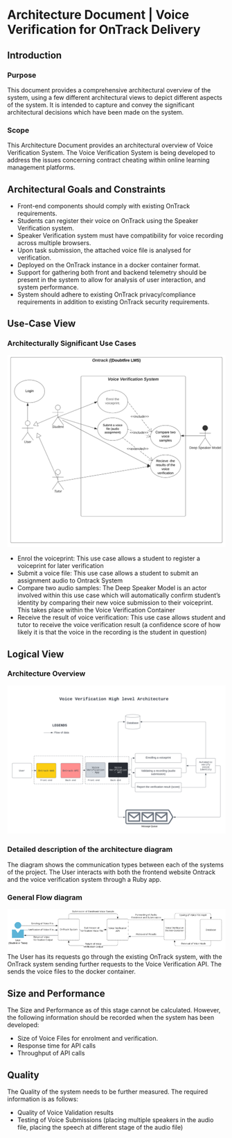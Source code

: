 # Architecture Document | Voice Verification for OnTrack Delivery
## Introduction
### Purpose
This document provides a comprehensive architectural overview of the system, using a few different architectural views to depict different aspects of the system. It is intended to capture and convey the significant architectural decisions which have been made on the system. 
### Scope
This Architecture Document provides an architectural overview of Voice Verification System. The Voice Verification System is being developed to address the issues concerning contract cheating within online learning management platforms. 

## Architectural Goals and Constraints
- Front-end components should comply with existing OnTrack requirements. 
- Students can register their voice on OnTrack using the Speaker Verification system. 
- Speaker Verification system must have compatibility for voice recording across multiple browsers. 
- Upon task submission, the attached voice file is analysed for verification. 
- Deployed on the OnTrack instance in a docker container format. 
- Support for gathering both front and backend telemetry should be present in the system to allow for analysis of user interaction, and system performance. 
- System should adhere to existing OnTrack privacy/compliance requirements in addition to existing OnTrack security requirements. 

## Use-Case View
### Architecturally Significant Use Cases
![Figure 1: Architecturally Significant Use Cases](https://github.com/ShaeChristmas/documentation/blob/main/docs/OnTrack/Voice%20Verification/Images/Use%20Cases.png)

- Enrol the voiceprint: This use case allows a student to register a voiceprint for later verification 
- Submit a voice file: This use case allows a student to submit an assignment audio to Ontrack System 
- Compare two audio samples: The Deep Speaker Model is an actor involved within this use case which will automatically confirm student’s identity by comparing their new voice submission to their voiceprint. This takes place within the Voice Verification Container 
- Receive the result of voice verification: This use case allows student and tutor to receive the voice verification result (a confidence score of how likely it is that the voice in the recording is the student in question)   

## Logical View
### Architecture Overview
![Figure 2: High Level Architecture](https://github.com/ShaeChristmas/documentation/blob/main/docs/OnTrack/Voice%20Verification/Images/Architecture%20Diagram.png)
### Detailed description of the architecture diagram
The diagram shows the communication types between each of the systems of the project. The User interacts with both the frontend website Ontrack and the voice verification system through a Ruby app.  

### General Flow diagram
![Figure 3: General Flow Diagram](https://github.com/ShaeChristmas/documentation/blob/main/docs/OnTrack/Voice%20Verification/Images/Flow%20Diagram.png)
The User has its requests go through the existing OnTrack system, with the OnTrack system sending further requests to the Voice Verification API. The sends the voice files to the docker container. 

## Size and Performance
The Size and Performance as of this stage cannot be calculated. However, the following information should be recorded when the system has been developed: 

- Size of Voice Files for enrolment and verification. 
- Response time for API calls 
- Throughput of API calls 

## Quality
The Quality of the system needs to be further measured. The required information is as follows: 

- Quality of Voice Validation results 
- Testing of Voice Submissions (placing multiple speakers in the audio file, placing the speech at different stage of the audio file) 
